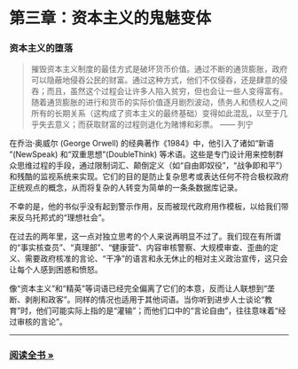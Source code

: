 # 第三章：资本主义的鬼魅变体

### 资本主义的堕落

> 摧毁资本主义制度的最佳方式是破坏货币价值。通过不断的通货膨胀，政府可以隐蔽地侵吞公民的财富。通过这种方式，他们不仅侵吞，还是肆意的侵吞；而且，虽然这个过程会让许多人陷入贫穷，但也会让一些人变得富有。
> 随着通货膨胀的进行和货币的实际价值逐月剧烈波动，债务人和债权人之间所有的长期关系（这构成了资本主义的最终基础）变得如此混乱，以至于几乎失去意义；而获取财富的过程则退化为赌博和彩票。
> —— 列宁

在乔治·奥威尔 (George Orwell) 的经典著作《1984》中，他引入了诸如“新语 ”(NewSpeak) 和“双重思想”(DoubleThink) 等术语。这些是专门设计用来控制群众思维过程的手段，通过限制词汇、颠倒定义（如“自由即奴役”，“战争即和平”）和残酷的监视系统来实现。它们的目的是防止复杂思考或表达任何不符合极权政府正统观点的概念，从而将复杂的人转变为简单的一条条数据库记录。

不幸的是，他的书似乎没有起到警示作用，反而被现代政府用作模板，以给我们带来反乌托邦式的“理想社会”。

在过去的两年里，这一点对独立思考的个人来说再明显不过了。我们现在有所谓的“事实核查员”、“真理部”、“健康营”、内容审核警察、大规模审查、歪曲的定义、需要政府核准的言论、“干净”的语言和永无休止的相对主义政治宣传，这只会让每个人感到困惑和愤怒。

像“资本主义”和“精英”等词语已经完全偏离了它们的本意，反而让人联想到“垄断、剥削和政客”。同样的情况也适用于其他词语。当你听到进步人士谈论“教育”时，他们可能实际上指的是“灌输”；而他们口中的“言论自由”，往往意味着“经过审核的言论”。


---

### <a href="https://randpress.com" target="_blank">阅读全书 &raquo;</a>
